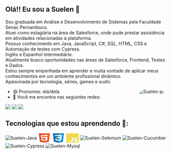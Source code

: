 ## Olá!! Eu sou a Suelen 👋

Sou graduada em Análise e Desenvolvimento de Sistemas pela Faculdade Senac Pernambuco.  <br>
Atuei como estagiária na área de Salesforce, onde pude prestar assistência em atividades relacionadas à plataforma. <br>
Possuo conhecimento em Java, JavaScript, C#, SQL, HTML, CSS e Automação de testes com Cypress. <br>
Inglês e Espanhol intermediário. <br>
Atualmente busco oportunidades nas áreas de Salesforce, Frontend, Testes e Dados. <br>
Estou sempre empenhada em aprender e muita vontade de aplicar meus conhecimentos em um ambiente profissional dinâmico. <br>
Apaixonada por tecnologia, séries, games e sushi.




   <img align="right" alt="Suelen-pic" height="110" style="border-radius:30px;"        
  src="https://github.com/user-attachments/assets/5cb4f31e-696d-4956-b79b-cb7d2f6c06b4">

  


- 😄 Pronomes: ela/dela
- 📱 Você me encontra nas seguintes redes: 
<div>   
  <a href="https://www.linkedin.com/in/suelendias01/" target="_blank"><img src="https://img.shields.io/badge/-LinkedIn-%230077B5?style=for-the-badge&logo=linkedin&logoColor=white" target="_blank"></a> 
 <a href = "mailto:diassuelen01@gmail.com"><img src="https://img.shields.io/badge/-Gmail-%23333?style=for-the-badge&logo=gmail&logoColor=white" target="_blank"></a>  
 <a href = "https://www.salesforce.com/trailblazer/suelendias"><img src="https://img.shields.io/badge/-Trailhead-%230080B3?style=for-the-badge&logo=salesforce&logoColor=white" target="_blank"></a>  
 
 
  <br>
</div>

  
 
 ## Tecnologias que estou aprendendo 🌱:  
 <div style="display: inline_block">   
  <img align="center" alt="Suelen-Java" height="30" width="40" src="https://cdn.jsdelivr.net/gh/devicons/devicon/icons/java/java-original.svg">
  <img align="center" alt="Suelen-HTML" height="30" width="40" src="https://raw.githubusercontent.com/devicons/devicon/master/icons/html5/html5-original.svg">
  <img align="center" alt="Suelen-CSS" height="30" width="40" src="https://raw.githubusercontent.com/devicons/devicon/master/icons/css3/css3-original.svg">
  <img align="center" alt="Suelen-Js" height="30" width="40" src="https://raw.githubusercontent.com/devicons/devicon/master/icons/javascript/javascript-plain.svg">
  <img align="center" alt="Suelen-Selenium" height="30" width="40" src="https://cdn.jsdelivr.net/gh/devicons/devicon/icons/selenium/selenium-original.svg">  
  <img align="center" alt="Suelen-Cucumber" height="30" width="40" src="https://cdn.jsdelivr.net/gh/devicons/devicon/icons/cucumber/cucumber-plain.svg">
  <img align="center" alt="Suelen-Cypress" height="30" width="40" src="https://static-00.iconduck.com/assets.00/cypress-icon-512x511-29zvfts6.png">  
  <img align="center" alt="Suelen-Mysql" height="30" width="40" src="https://cdn.jsdelivr.net/gh/devicons/devicon/icons/mysql/mysql-original.svg">    
</div>   
 
